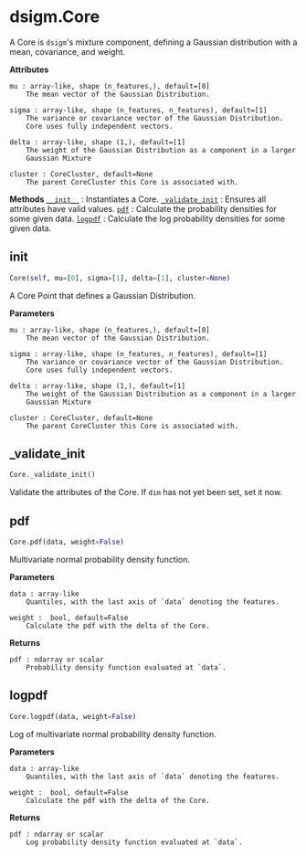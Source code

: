 # dsigm.Core

A Core is `dsigm`'s mixture component, defining a Gaussian distribution with a mean, covariance, and weight.

**Attributes**
```
mu : array-like, shape (n_features,), default=[0]
	The mean vector of the Gaussian Distribution.

sigma : array-like, shape (n_features, n_features), default=[1]
	The variance or covariance vector of the Gaussian Distribution.
	Core uses fully independent vectors.

delta : array-like, shape (1,), default=[1]
	The weight of the Gaussian Distribution as a component in a larger
	Gaussian Mixture

cluster : CoreCluster, default=None
	The parent CoreCluster this Core is associated with.
```

**Methods**
[`__init__`](https://github.com/paradoxysm/dsigm/tree/0.3.1/doc/pydoc/Core.md#__init__) : Instantiates a Core.
[`_validate_init`](https://github.com/paradoxysm/dsigm/tree/0.3.1/doc/pydoc/Core.md#_validate_init) : Ensures all attributes have valid values.
[`pdf`](https://github.com/paradoxysm/dsigm/tree/0.3.1/doc/pydoc/Core.md#pdf) : Calculate the probability densities for some given data.
[`logpdf`](https://github.com/paradoxysm/dsigm/tree/0.3.1/doc/pydoc/Core.md#logpdf) : Calculate the log probability densities for some given data.

## __init__
```python
Core(self, mu=[0], sigma=[1], delta=[1], cluster=None)
```

A Core Point that defines a Gaussian Distribution.

**Parameters**
```
mu : array-like, shape (n_features,), default=[0]
	The mean vector of the Gaussian Distribution.

sigma : array-like, shape (n_features, n_features), default=[1]
	The variance or covariance vector of the Gaussian Distribution.
	Core uses fully independent vectors.

delta : array-like, shape (1,), default=[1]
	The weight of the Gaussian Distribution as a component in a larger
	Gaussian Mixture

cluster : CoreCluster, default=None
	The parent CoreCluster this Core is associated with.
```

## _validate_init
```python
Core._validate_init()
```
Validate the attributes of the Core.
If `dim` has not yet been set, set it now.

## pdf
```python
Core.pdf(data, weight=False)
```

Multivariate normal probability density function.

**Parameters**
```
data : array-like
	Quantiles, with the last axis of `data` denoting the features.
	
weight :  bool, default=False
	Calculate the pdf with the delta of the Core.
```

**Returns**
```
pdf : ndarray or scalar
	Probability density function evaluated at `data`.
```

## logpdf
```python
Core.logpdf(data, weight=False)
```

Log of multivariate normal probability density function.

**Parameters**
```
data : array-like
	Quantiles, with the last axis of `data` denoting the features.

weight :  bool, default=False
	Calculate the pdf with the delta of the Core.
```

**Returns**
```
pdf : ndarray or scalar
	Log probability density function evaluated at `data`.
```
